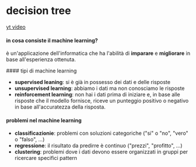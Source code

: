 # decision tree
[yt video](https://youtu.be/RmajweUFKvM?list=PL4IKJngDfheTNv9yoDTxy_PKaWXPOemAi)

#### in cosa consiste il machine learning?
è un'applicazione dell'informatica che ha l'abilità di **imparare** e **migliorare** in base all'esperienza ottenuta.

#### tipi di machine learning
- **supervised leaning**: si è già in possesso dei dati e delle risposte 
- **unsupervised learning**: abbiamo i dati ma non conosciamo le risposte
- **reinforcement learning**: non hai i dati prima di iniziare e, in base alle risposte che il modello fornisce, riceve un punteggio positivo o negativo in base all'accuratezza della risposta.

#### problemi nel machine learning
- **classificazionie**: problemi con soluzioni categoriche ("si" o "no", "vero" o "falso", ...)
- **regressione**: il risultato da predirre è continuo ("prezzi", "profitto", ...)
- **clustering**: problemi dove i dati devono essere organizzati in gruppi per ricercare specifici pattern